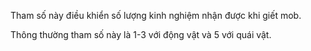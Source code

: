 Tham số này điều khiển số lượng kinh nghiệm nhận được khi giết mob.

Thông thường tham số này là 1-3 với động vật và 5 với quái vật.